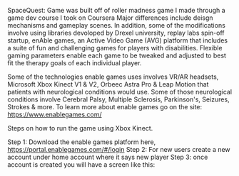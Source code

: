 SpaceQuest: Game was built off of roller madness game I made through a game dev course I took on Coursera
Major differences include deisgn mechanisms and gameplay scenes.
In addition, some of the modifications involve using libraries devoloped by Drexel university, replay labs spin-off startup, enAble games, 
an Active Video Game (AVG) platform that includes a suite of fun and challenging games for players with disabilities. Flexible gaming parameters enable each game to be tweaked and adjusted to best fit the therapy goals of each individual player.

Some of the technologies enable games uses involves VR/AR headsets, Microsoft Xbox Kinect V1 & V2, Orbeec Astra Pro & Leap Motion that patients with neurological conditions would use.
Some of those neurological conditions involve Cerebral Palsy, Multiple Sclerosis, Parkinson's, Seizures, Strokes & more. 
To learn more about enable games go on the site: https://www.enablegames.com/

Steps on how to run the game using Xbox Kinect.

Step 1: Download the enable games platform here, https://portal.enablegames.com/#/login
Step 2: For new users create a new account under home account where it says new player
Step 3: once account is created you will have a screen like this: 
